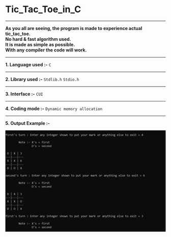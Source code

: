 # Tic_Tac_Toe_in_C

---
__As you all are seeing, the program is made to experience actual tic_tac_toe.  
No hard & fast algorithm used.  
It is made as simple as possible.  
With any compiler the code will work.__  
***

__1. Language used :-__ `C`
***

__2. Library used :-__  ` Stdlib.h ` ` Stdio.h `
***

__3. Interface :-__  ` CUI `
***

__4. Coding mode :-__  ` Dynamic memory allocation `
***

__5. Output Example :-__  
  
![alt text](https://github.com/RitamPaul/Tic_Tac_Toe_in_C/blob/main/Screenshot/match_board.png "Sample")
